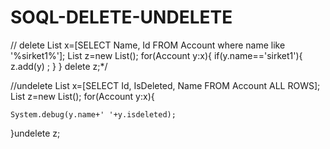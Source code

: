 # SOQL-DELETE-UNDELETE

// delete
List<Account> x=[SELECT Name, Id FROM Account where name like '%sirket1%'];
List<Account> z=new List<Account>();
for(Account y:x){
    if(y.name=='sirket1'){
     z.add(y) ;    }
}
delete z;*/

//undelete
List<Account> x=[SELECT Id, IsDeleted, Name FROM Account  ALL ROWS];
List<Account> z=new List<Account>();
for(Account y:x){
   
    System.debug(y.name+' '+y.isdeleted);
}undelete z;

